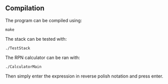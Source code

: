## Compilation

The program can be compiled using:

    make

The stack can be tested with:
    
    ./TestStack

The RPN calculator can be ran with:

    ./CalculatorMain

Then simply enter the expression in reverse polish notation and press enter.
